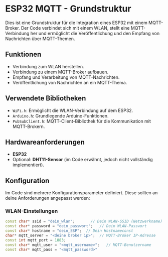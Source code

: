 # ESP32 MQTT  - Grundstruktur

Dies ist eine Grundstruktur für die Integration eines ESP32 mit einem MQTT-Broker. Der Code verbindet sich mit einem WLAN, stellt eine MQTT-Verbindung her und ermöglicht die Veröffentlichung und den Empfang von Nachrichten über MQTT-Themen.

## Funktionen
- Verbindung zum WLAN herstellen.
- Verbindung zu einem MQTT-Broker aufbauen.
- Empfang und Verarbeitung von MQTT-Nachrichten.
- Veröffentlichung von Nachrichten an ein MQTT-Thema.

## Verwendete Bibliotheken
- `WiFi.h`: Ermöglicht die WLAN-Verbindung auf dem ESP32.
- `Arduino.h`: Grundlegende Arduino-Funktionen.
- `PubSubClient.h`: MQTT-Client-Bibliothek für die Kommunikation mit MQTT-Brokern.

## Hardwareanforderungen
- **ESP32**
- Optional: **DHT11-Sensor** (im Code erwähnt, jedoch nicht vollständig implementiert).

## Konfiguration
Im Code sind mehrere Konfigurationsparameter definiert. Diese sollten an deine Anforderungen angepasst werden:

### WLAN-Einstellungen
```cpp
const char* ssid = "dein_wlan";       // Dein WLAN-SSID (Netzwerkname)
const char* password = "dein_passwort";   // Dein WLAN-Passwort
const char* hostname = "dein_ESP";  // Dein Hostnameconst
char* mqtt_server = "<deine broker ip>";  // MQTT-Broker IP-Adresse
const int mqtt_port = 1883;
const char* mqtt_user = "<mqtt_username>";   // MQTT-Benutzername
const char* mqtt_pass = "<mqtt_password>"
